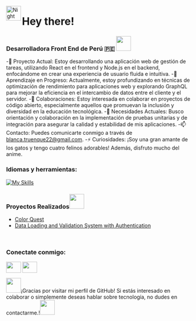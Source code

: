 

<img alt="Night Coding" src="https://media.tenor.com/Wx9IEmZZXSoAAAAi/hi.gif" width='40' align="left"/><h1 align="left">Hey there!</h1>


<h3> Desarrolladora Front End de Perú 🇵🇪 <img src="https://media.tenor.com/0Vb1AhRsmq4AAAAi/good-idea.gif" width='40'></h3>


-🔭 Proyecto Actual: Estoy desarrollando una aplicación web de gestión de tareas, utilizando React en el frontend y Node.js en el backend, enfocándome en crear una experiencia de usuario                          fluida e intuitiva.
-🌱 Aprendizaje en Progreso: Actualmente, estoy profundizando en técnicas de optimización de rendimiento para aplicaciones web y explorando GraphQL para mejorar la eficiencia en el                                        intercambio de datos entre el cliente y el servidor.
-👯 Colaboraciones: Estoy interesada en colaborar en proyectos de código abierto, especialmente aquellos que promuevan la inclusión y diversidad en la educación tecnológica.
-🤔 Necesidades Actuales: Busco orientación y colaboración en la implementación de pruebas unitarias y de integración para asegurar la calidad y estabilidad de mis aplicaciones.
-📫 Contacto: Puedes comunicarte conmigo a través de blanca.truenque22@gmail.com.
-⚡ Curiosidades: ¡Soy una gran amante de los gatos y tengo cuatro felinos adorables! Además, disfruto mucho del anime.

<h3 align="left">Idiomas y herramientas:</h3>

[![My Skills](https://skillicons.dev/icons?i=html,css,js,react,nodejs,postgres,tailwind,ts)](https://skillicons.dev)

<h3>Proyectos Realizados<img src="https://media.tenor.com/fYL-jAts_1EAAAAi/cat-computer.gif" width='40'></h3>

- [Color Quest](https://colorquest-react.onrender.com)
- [Data Loading and Validation System with Authentication](https://project-final-p4rc.onrender.com)
<br/>
<h3 align="left">Conectate conmigo:</h3>
<p align="left">
<a href="https://www.linkedin.com/in/blancatruenquesaenz22/" target="blank"><img align="center" src="https://raw.githubusercontent.com/rahuldkjain/github-profile-readme-generator/master/src/images/icons/Social/linked-in-alt.svg" height="30" width="40" /></a>
<a href="https://www.instagram.com/blanca_ts22/" target="blank"><img align="center" src="https://raw.githubusercontent.com/rahuldkjain/github-profile-readme-generator/master/src/images/icons/Social/instagram.svg" height="30" width="40" /></a>
<p> <img src="https://media.tenor.com/CsqnkjKnojgAAAAi/dm4uz3-foekoe.gif" width='40'>¡Gracias por visitar mi perfil de GitHub! Si estás interesado en colaborar o simplemente deseas hablar sobre tecnología, no dudes en contactarme.!<img src="https://media.tenor.com/wJ1f-nu2nggAAAAi/wave-bye.gif" width='40'> </p>

